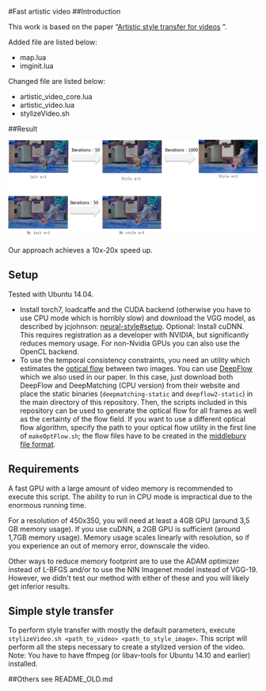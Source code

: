 #Fast artistic video
##Introduction

This work is based on the paper “[Artistic style transfer for videos](http://arxiv.org/abs/1604.08610) ”.

Added file are listed below:

* map.lua
* imginit.lua

Changed file are listed below:

* artistic_video_core.lua
* artistic_video.lua
* stylizeVideo.sh

##Result

<img src="pic/result.png"></img>

Our approach achieves a 10x-20x
speed up.
## Setup

Tested with Ubuntu 14.04.

* Install torch7, loadcaffe and the CUDA backend (otherwise you have to use CPU mode which is horribly slow) and download the VGG model, as described by jcjohnson: [neural-style#setup](https://github.com/jcjohnson/neural-style#setup). Optional: Install cuDNN. This requires registration as a developer with NVIDIA, but significantly reduces memory usage. For non-Nvidia GPUs you can also use the OpenCL backend.
* To use the temporal consistency constraints, you need an utility which estimates the [optical flow](https://en.wikipedia.org/wiki/Optical_flow) between two images. You can use [DeepFlow](http://lear.inrialpes.fr/src/deepflow/) which we also used in our paper. In this case, just download both DeepFlow and DeepMatching (CPU version) from their website and place the static binaries (`deepmatching-static` and `deepflow2-static`) in the main directory of this repository. Then, the scripts included in this repository can be used to generate the optical flow for all frames as well as the certainty of the flow field. If you want to use a different optical flow algorithm, specify the path to your optical flow utility in the first line of `makeOptFlow.sh`; the flow files have to be created in the [middlebury file format](http://vision.middlebury.edu/flow/code/flow-code/README.txt).

## Requirements

A fast GPU with a large amount of video memory is recommended to execute this script. The ability to run in CPU mode is impractical due to the enormous running time.

For a resolution of 450x350, you will need at least a 4GB GPU (around 3,5 GB memory usage). If you use cuDNN, a 2GB GPU is sufficient (around 1,7GB memory usage). Memory usage scales linearly with resolution, so if you experience an out of memory error, downscale the video.

Other ways to reduce memory footprint are to use the ADAM optimizer instead of L-BFGS and/or to use the NIN Imagenet model instead of VGG-19. However, we didn't test our method with either of these and you will likely get inferior results.

## Simple style transfer

To perform style transfer with mostly the default parameters, execute `stylizeVideo.sh <path_to_video> <path_to_style_image>`. This script will perform all the steps necessary to create a stylized version of the video. Note: You have to have ffmpeg (or libav-tools for Ubuntu 14.10 and earlier) installed.

##Others
see README_OLD.md